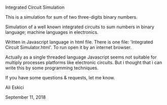 Integrated Circuit Simulation

This is a simulation for sum of two three-digits binary numbers.

Simulation of a well known integrated circuits to sum numbers in binary language; machine languages in electronics.

Written in Javascript language in html file.
There is one file: 'Integrated Circuit Simulator.html'. To run open it by an internet browser.

Actually as a single threaded language Javascript seems not suitable for multiply processes platforms like electronic circuits. But i thought that i can write this by some programming techniques.

If you have some questions & requests, let me know.

Ali Eskici

September 11, 2018
